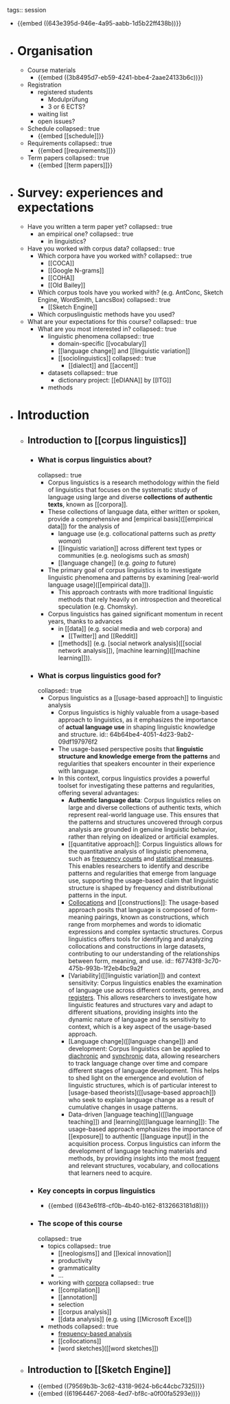 tags:: session

- {{embed ((643e395d-946e-4a95-aabb-1d5b22ff438b))}}
- # Organisation
	- Course materials
		- {{embed ((3b8495d7-eb59-4241-bbe4-2aae24133b6c))}}
	- Registration
		- registered students
			- Modulprüfung
			- 3 or 6 ECTS?
		- waiting list
		- open issues?
	- Schedule
	  collapsed:: true
		- {{embed [[schedule]]}}
	- Requirements
	  collapsed:: true
		- {{embed [[requirements]]}}
	- Term papers
	  collapsed:: true
		- {{embed [[term papers]]}}
- # Survey: experiences and expectations
	- Have you written a term paper yet?
	  collapsed:: true
		- an empirical one?
		  collapsed:: true
			- in linguistics?
	- Have you worked with corpus data?
	  collapsed:: true
		- Which corpora have you worked with?
		  collapsed:: true
			- [[COCA]]
			- [[Google N-grams]]
			- [[COHA]]
			- [[Old Bailey]]
		- Which corpus tools have you worked with? (e.g. AntConc, Sketch Engine, WordSmith, LancsBox)
		  collapsed:: true
			- [[Sketch Engine]]
		- Which corpuslinguistic methods have you used?
	- What are your expectations for this course?
	  collapsed:: true
		- What are you most interested in?
		  collapsed:: true
			- linguistic phenomena
			  collapsed:: true
				- domain-specific [[vocabulary]]
				- [[language change]] and [[linguistic variation]]
				- [[sociolinguistics]]
				  collapsed:: true
					- [[dialect]] and [[accent]]
			- datasets
			  collapsed:: true
				- dictionary project: [[eDIANA]] by [[ITG]]
			- methods
- # Introduction
	- ## Introduction to [[corpus linguistics]]
		- ### What is corpus linguistics about?
		  collapsed:: true
			- Corpus linguistics is a research methodology within the field of linguistics that focuses on the systematic study of language using large and diverse **collections of authentic texts**, known as [[corpora]].
			- These collections of language data, either written or spoken, provide a comprehensive and [empirical basis]([[empirical data]]) for the analysis of
				- language use (e.g. collocational patterns such as *pretty woman*)
				- [[linguistic variation]] across different text types or communities (e.g.  neologisms such as *smash*)
				- [[language change]] (e.g. *going to* future)
			- The primary goal of corpus linguistics is to investigate linguistic phenomena and patterns by examining [real-world language usage]([[empirical data]]).
				- This approach contrasts with more traditional linguistic methods that rely heavily on introspection and theoretical speculation (e.g. Chomsky).
			- Corpus linguistics has gained significant momentum in recent years, thanks to advances
				- in [[data]] (e.g. social media and web corpora) and
					- [[Twitter]] and [[Reddit]]
				- [[methods]] (e.g. [social network analysis]([[social network analysis]]), [machine learning]([[machine learning]])).
		- ### What is corpus linguistics good for?
		  collapsed:: true
			- Corpus linguistics as a [[usage-based approach]] to linguistic analysis
				- Corpus linguistics is highly valuable from a usage-based approach to linguistics, as it emphasizes the importance of **actual language use** in shaping linguistic knowledge and structure.
				  id:: 64b64be4-4051-4d23-9ab2-09df197976f2
				- The usage-based perspective posits that **linguistic structure and knowledge emerge from the patterns** and regularities that speakers encounter in their experience with language.
				- In this context, corpus linguistics provides a powerful toolset for investigating these patterns and regularities, offering several advantages:
					- **Authentic language data**: Corpus linguistics relies on large and diverse collections of authentic texts, which represent real-world language use. This ensures that the patterns and structures uncovered through corpus analysis are grounded in genuine linguistic behavior, rather than relying on idealized or artificial examples.
					- [[quantitative approach]]: Corpus linguistics allows for the quantitative analysis of linguistic phenomena, such as  [frequency counts]([[frequency]]) and [statistical measures]([[statistics]]). This enables researchers to identify and describe patterns and regularities that emerge from language use, supporting the usage-based claim that linguistic structure is shaped by frequency and distributional patterns in the input.
					- [Collocations]([[collocations]]) and [[constructions]]: The usage-based approach posits that language is composed of form-meaning pairings, known as constructions, which range from morphemes and words to idiomatic expressions and complex syntactic structures. Corpus linguistics offers tools for identifying and analyzing collocations and constructions in large datasets, contributing to our understanding of the relationships between form, meaning, and use.
					  id:: f67743f8-3c70-475b-993b-1f2eb4bc9a2f
					- [Variability]([[linguistic variation]]) and context sensitivity: Corpus linguistics enables the examination of language use across different contexts, genres, and [registers]([[register]]). This allows researchers to investigate how linguistic features and structures vary and adapt to different situations, providing insights into the dynamic nature of language and its sensitivity to context, which is a key aspect of the usage-based approach.
					- [Language change]([[language change]]) and development: Corpus linguistics can be applied to [diachronic]([[diachronic]]) and [synchronic]([[synchronic]]) data, allowing researchers to track language change over time and compare different stages of language development. This helps to shed light on the emergence and evolution of linguistic structures, which is of particular interest to [usage-based theorists]([[usage-based approach]]) who seek to explain language change as a result of cumulative changes in usage patterns.
					- Data-driven [language teaching]([[language teaching]]) and [learning]([[language learning]]): The usage-based approach emphasizes the importance of [[exposure]] to authentic [[language input]] in the acquisition process. Corpus linguistics can inform the development of language teaching materials and methods, by providing insights into the most [frequent]([[frequency]]) and relevant structures, vocabulary, and collocations that learners need to acquire.
		- ### Key concepts in corpus linguistics
			- {{embed ((643e61f8-cf0b-4b40-b162-8132663181d8))}}
		- ### The scope of this course
		  collapsed:: true
			- topics
			  collapsed:: true
				- [[neologisms]] and [[lexical innovation]]
				- productivity
				- grammaticality
				- …
			- working with [corpora]([[corpora]])
			  collapsed:: true
				- [[compilation]]
				- [[annotation]]
				- selection
				- [[corpus analysis]]
				- [[data analysis]] (e.g. using [[Microsoft Excel]])
			- methods
			  collapsed:: true
				- [frequency-based analysis]([[frequency]])
				- [[collocations]]
				- [word sketches]([[word sketches]])
	- ## Introduction to [[Sketch Engine]]
		- {{embed ((79569b3b-3c62-4318-9624-b6c44cbc7325))}}
		- {{embed ((61964467-2068-4ed7-bf8c-a0f00fa5293e))}}